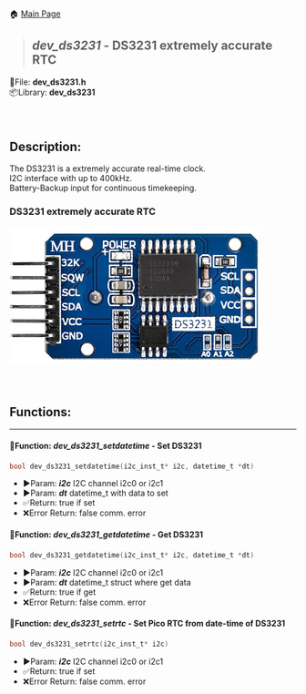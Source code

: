 🏠 [Main Page](../README.md) <br>
>##  ***dev_ds3231*** - DS3231 extremely accurate RTC
💾File: **dev_ds3231.h** <br>
📦Library: **dev_ds3231** <br>
######  <br>
## **Description:** <br>
The DS3231 is a extremely accurate real-time clock. <br>
I2C interface with up to 400kHz. <br>
Battery-Backup input for continuous timekeeping. <br>
### DS3231 extremely accurate RTC <br>
![image](images/ds3231.png) <br>
######  <br>
## **Functions:** <br>
--- 
#### 💠Function:  ***dev_ds3231_setdatetime*** - Set DS3231
```c 
bool dev_ds3231_setdatetime(i2c_inst_t* i2c, datetime_t *dt)
```
- ▶️Param:  ***i2c*** I2C channel i2c0 or i2c1 <br>
- ▶️Param:  ***dt*** datetime_t with data to set <br>
- ✅Return: true if set <br>
- ❌Error Return: false comm. error <br>

#### 💠Function:  ***dev_ds3231_getdatetime*** - Get DS3231
```c 
bool dev_ds3231_getdatetime(i2c_inst_t* i2c, datetime_t *dt)
```
- ▶️Param:  ***i2c*** I2C channel i2c0 or i2c1 <br>
- ▶️Param:  ***dt*** datetime_t struct where get data <br>
- ✅Return: true if get <br>
- ❌Error Return: false comm. error <br>

#### 💠Function:  ***dev_ds3231_setrtc*** - Set Pico RTC from date-time of DS3231
```c 
bool dev_ds3231_setrtc(i2c_inst_t* i2c)
```
- ▶️Param:  ***i2c*** I2C channel i2c0 or i2c1 <br>
- ✅Return: true if set <br>
- ❌Error Return: false comm. error <br>

